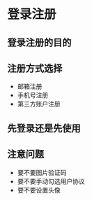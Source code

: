 # 登录注册

## 登录注册的目的


## 注册方式选择
- 邮箱注册
- 手机号注册
- 第三方账户注册

## 先登录还是先使用

## 注意问题 
- 要不要图片验证码
- 要不要手动勾选用户协议
- 要不要设置头像








